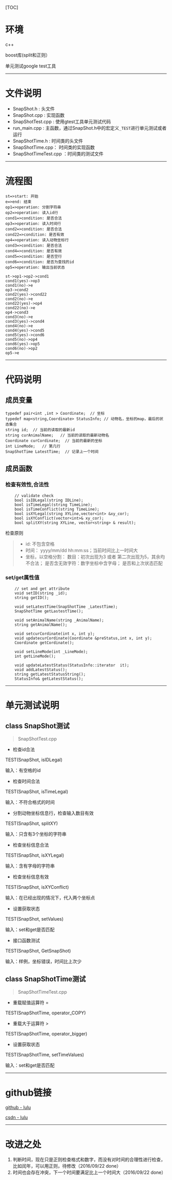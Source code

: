 [TOC]

# 环境
c++

boost库(split和正则）

单元测试google test工具

 
---

# 文件说明
- SnapShot.h : 头文件 
- SnapShot.cpp : 实现函数 
- SnapShotTest.cpp : 使用gtest工具单元测试代码
- run_main.cpp : 主函数，通过SnapShot.h中的宏定义`_TEST`进行单元测试或者运行
- SnapShotTime.h : 时间类的头文件
- SnapShotTime.cpp： 时间类的实现函数
- SnapShotTimeTest.cpp ：时间类的测试文件

---
# 流程图
```flow
st=>start: 开始
e=>end: 结束
op1=>operation: 分割字符串
op2=>operation: 读入id行
cond1=>condition: 是否合法
op3=>operation: 读入时间行
cond2=>condition: 是否合法
cond22=>condition: 是否有效
op4=>operation: 读入动物坐标行
cond3=>condition: 是否合法
cond4=>condition: 是否有效
cond5=>condition: 是否空行
cond6=>condition: 是否为查找的id
op5=>operation: 输出当前状态

st->op1->op2->cond1
cond1(yes)->op3
cond1(no)->e
op3->cond2
cond2(yes)->cond22
cond2(no)->e
cond22(yes)->op4
cond22(no)->e
op4->cond3
cond3(no)->e
cond3(yes)->cond4
cond4(no)->e
cond4(yes)->cond5
cond5(yes)->cond6
cond5(no)->op4
cond6(yes)->op5
cond6(no)->op2
op5->e
```

---
# 代码说明
## 成员变量
```
typedef pair<int ,int > Coordinate;  // 坐标
typedef map<string,Coordinate> StatusInfo; // 动物名，坐标的map，最后的状态集合
string id;  // 当前的读取的最新id
string curAnimalName;	// 当前的读取的最新动物名
Coordinate curCordinate;  // 当前的最新的坐标
int LineMode;	// 第几行
SnapShotTime LatestTime;  // 记录上一个时间
```

## 成员函数

### 检查有效性,合法性
```
	// validate check
	bool isIDLegal(string IDLine);
	bool isTimeLegal(string TimeLine);
	bool isTimeConflict(string TimeLine);
	bool isXYLegal(string XYLine,vector<int> &xy_cor);
	bool isXYConflict(vector<int>& xy_cor);
	bool splitXY(string XYLine, vector<string> & result);
```
检查原则
> - id: 不包含空格
> - 时间： yyyy/mm/dd hh:mm:ss；当前时间比上一时间大
> - 坐标，以空格分割： 数目：初次出现为3 或者 第二次出现为5，其余均不合法； 是否含无效字符：数字坐标中含字母； 是否和上次状态匹配

### set/get属性值
```
	// set and get attribute
	void setID(string _id);
	string getID();

	void setLatestTime(SnapShotTime _LatestTime);
	SnapShotTime getLastestTime();

	void setAnimalName(string _AnimalName);
	string getAnimalName();

	void setcurCordinate(int x, int y);
	void updatecurCordinate(Coordinate &preStatus,int x, int y);
	Coordinate getCordinate();

	void setLineMode(int _LineMode);
	int getLineMode();

	void updateLatestStatus(StatusInfo::iterator  it);
	void addLatestStatus();
	string getLatestStatusString();
	StatusInfo& getLatestStatus();
```


---

# 单元测试说明
## class SnapShot测试
> SnapShotTest.cpp
> 

- 检查id合法

TEST(SnapShot, isIDLegal) 

输入：有空格的id

- 检查时间合法

TEST(SnapShot, isTimeLegal)

输入：不符合格式的时间

- 分割动物坐标信息行，检查输入数目有效

TEST(SnapShot, splitXY)

输入：只含有3个坐标的字符串

- 检查坐标信息合法

TEST(SnapShot, isXYLegal)

输入：含有字母的字符串

- 检查坐标信息有效

TEST(SnapShot, isXYConflict)

输入：在已经出现的情况下，代入两个坐标点

- 设置获取状态

TEST(SnapShot, setValues)

输入：set和get是否匹配

- 接口函数测试

TEST(SnapShot, GetSnapShot)

输入：样例，坐标错误，时间比上次少

## class SnapShotTime测试
> SnapShotTimeTest.cpp
> 

-  重载赋值运算符 =

TEST(SnapShotTime, operator_COPY) 

-  重载大于运算符 >

TEST(SnapShotTime, operator_bigger) 

- 设置获取状态

TEST(SnapShotTime, setTimeValues)

输入：set和get是否匹配


---

# github链接
[github - lulu](https://github.com/lulu920819/PracticeCode/tree/master/SnapShot)

[csdn - lulu](http://blog.csdn.net/github_30830155)

---

# 改进之处
1. 判断时间，现在只是正则检查格式和数字，而没有对时间的合理性进行检查，比如闰年，可以用正则，待修改（2016/09/22 done）
2. 时间也会存在冲突，下一个时间要满足比上一个时间大（2016/09/22 done）
